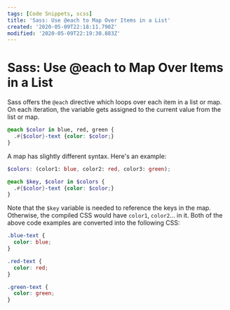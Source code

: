 ```yaml
---
tags: [Code Snippets, scss]
title: 'Sass: Use @each to Map Over Items in a List'
created: '2020-05-09T22:18:11.790Z'
modified: '2020-05-09T22:19:30.883Z'
---
```


Sass: Use @each to Map Over Items in a List
===========================================

Sass offers the ```@each``` directive which loops over each item in a list or map. On each iteration, the variable gets assigned to the current value from the list or map.
``` scss
@each $color in blue, red, green {
  .#{$color}-text {color: $color;}
}
```

A map has slightly different syntax. Here's an example:
```scss
$colors: (color1: blue, color2: red, color3: green);

@each $key, $color in $colors {
  .#{$color}-text {color: $color;}
}
``````
Note that the ```$key``` variable is needed to reference the keys in the map. Otherwise, the compiled CSS would have ```color1```, ```color2```... in it. Both of the above code examples are converted into the following CSS:
``` scss
.blue-text {
  color: blue;
}

.red-text {
  color: red;
}

.green-text {
  color: green;
}
```
